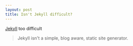 ```yaml
---
layout: post
title: Isn't Jekyll difficult?
---
```


[Jekyll](http://jekyllrb.com) too difficult

  > Jekyll isn't a simple, blog aware, static site generator.
